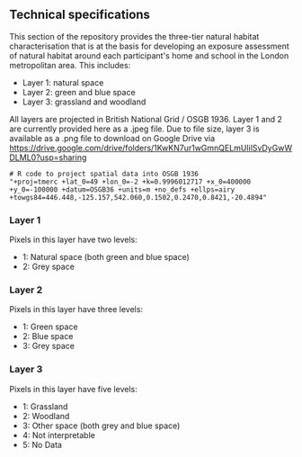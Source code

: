 ## Technical specifications

This section of the repository provides the three-tier natural habitat characterisation that is at the basis for developing an exposure assessment of natural habitat around each participant's home and school in the London metropolitan area. This includes:

* Layer 1: natural space
* Layer 2: green and blue space
* Layer 3: grassland and woodland

All layers are projected in British National Grid / OSGB 1936. Layer 1 and 2 are currently provided here as a .jpeg file. Due to file size, layer 3 is available as a .png file to download on Google Drive via https://drive.google.com/drive/folders/1KwKN7ur1wGmnQELmUIilSvDyGwWDLML0?usp=sharing
```
# R code to project spatial data into OSGB 1936
"+proj=tmerc +lat_0=49 +lon_0=-2 +k=0.9996012717 +x_0=400000 +y_0=-100000 +datum=OSGB36 +units=m +no_defs +ellps=airy +towgs84=446.448,-125.157,542.060,0.1502,0.2470,0.8421,-20.4894"
```
### Layer 1

Pixels in this layer have two levels:
* 1: Natural space (both green and blue space)
* 2: Grey space

### Layer 2

Pixels in this layer have three levels:
* 1: Green space
* 2: Blue space
* 3: Grey space

### Layer 3

Pixels in this layer have five levels:
* 1: Grassland
* 2: Woodland
* 3: Other space (both grey and blue space)
* 4: Not interpretable
* 5: No Data
